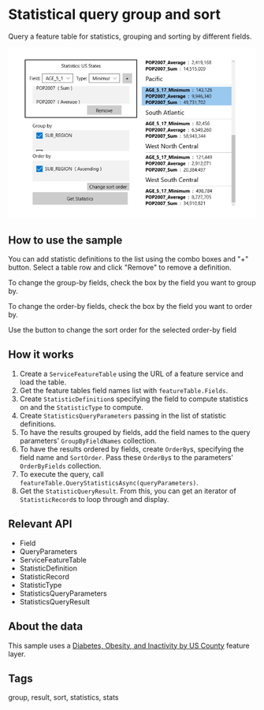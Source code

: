 # Statistical query group and sort

Query a feature table for statistics, grouping and sorting by different fields.

![screenshot](StatsQueryGroupAndSort.jpg)

## How to use the sample

You can add statistic definitions to the list using the combo boxes and "+" button. Select a table row and click "Remove" to remove a definition.

To change the group-by fields, check the box by the field you want to group by.

To change the order-by fields, check the box by the field you want to order by.

Use the button to change the sort order for the selected order-by field

## How it works

1. Create a `ServiceFeatureTable` using the URL of a feature service and load the table.
2. Get the feature tables field names list with `featureTable.Fields`.
3. Create `StatisticDefinition`s specifying the field to compute statistics on and the `StatisticType` to compute.
4. Create `StatisticsQueryParameters` passing in the list of statistic definitions.
5. To have the results grouped by fields, add the field names to the query parameters' `GroupByFieldNames` collection.
6. To have the results ordered by fields, create `OrderBy`s, specifying the field name and `SortOrder`. Pass these `OrderBy`s to the parameters' `OrderByFields` collection.
7. To execute the query, call `featureTable.QueryStatisticsAsync(queryParameters)`.
8. Get the `StatisticQueryResult`. From this, you can get an iterator of `StatisticRecord`s to loop through and display.

## Relevant API

* Field
* QueryParameters
* ServiceFeatureTable
* StatisticDefinition
* StatisticRecord
* StatisticType
* StatisticsQueryParameters
* StatisticsQueryResult

## About the data

This sample uses a [Diabetes, Obesity, and Inactivity by US County](https://www.arcgis.com/home/item.html?id=392420848e634079bc7d0648586e818f) feature layer.

## Tags

group, result, sort, statistics, stats

